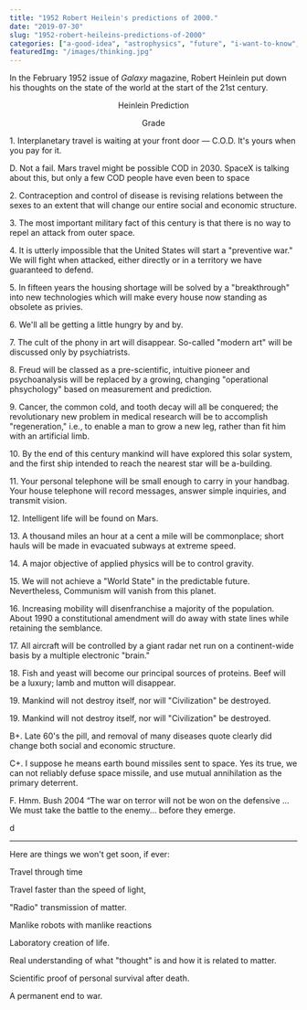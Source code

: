 ```yaml
---
title: "1952 Robert Heilein's predictions of 2000."
date: "2019-07-30"
slug: "1952-robert-heileins-predictions-of-2000"
categories: ["a-good-idea", "astrophysics", "future", "i-want-to-know", "phsychology", "science", "technology", "thinking"]
featuredImg: "/images/thinking.jpg"
---
```


<!-- wp:paragraph {"fontSize":"medium"} -->
<p class="has-medium-font-size">In the February 1952 issue of <em>Galaxy</em> magazine, Robert Heinlein put down his thoughts on the state of the world at the start of the  21st century.</p>
<!-- /wp:paragraph -->

<!-- wp:columns -->
<div class="wp-block-columns has-2-columns"><!-- wp:column -->
<div class="wp-block-column"><!-- wp:paragraph {"align":"center"} -->
<p style="text-align:center">Heinlein Prediction</p>
<!-- /wp:paragraph --></div>
<!-- /wp:column -->

<!-- wp:column -->
<div class="wp-block-column"><!-- wp:paragraph {"align":"center"} -->
<p style="text-align:center">Grade</p>
<!-- /wp:paragraph --></div>
<!-- /wp:column --></div>
<!-- /wp:columns -->

<!-- wp:columns -->
<div class="wp-block-columns has-2-columns"><!-- wp:column -->
<div class="wp-block-column"><!-- wp:paragraph -->
<p>1. Interplanetary travel is waiting at your front door — C.O.D. It's yours when you pay for it.</p>
<!-- /wp:paragraph --></div>
<!-- /wp:column -->

<!-- wp:column -->
<div class="wp-block-column"><!-- wp:paragraph -->
<p>D. Not a fail. Mars travel might be possible COD in 2030.  SpaceX is talking about this, but only a few COD people have even been to space</p>
<!-- /wp:paragraph --></div>
<!-- /wp:column --></div>
<!-- /wp:columns -->

<!-- wp:columns -->
<div class="wp-block-columns has-2-columns"><!-- wp:column -->
<div class="wp-block-column"><!-- wp:paragraph -->
<p>2. Contraception and control of disease is revising relations between the sexes to an extent that will change our entire social and economic structure.</p>
<!-- /wp:paragraph -->

<!-- wp:paragraph -->
<p>3. The most important military fact of this century is that there is no way to repel an attack from outer space.</p>
<!-- /wp:paragraph -->

<!-- wp:paragraph -->
<p>4. It is utterly impossible that the United States will start a "preventive war." We will fight when attacked, either directly or in a territory we have guaranteed to defend.</p>
<!-- /wp:paragraph -->

<!-- wp:paragraph -->
<p>5. In fifteen years the housing shortage will be solved by a "breakthrough" into new technologies which will make every house now standing as obsolete as privies.</p>
<!-- /wp:paragraph -->

<!-- wp:paragraph -->
<p> 6. We'll all be getting a little hungry by and by.</p>
<!-- /wp:paragraph -->

<!-- wp:paragraph -->
<p>7. The cult of the phony in art will disappear. So-called "modern art" will be discussed only by psychiatrists.</p>
<!-- /wp:paragraph -->

<!-- wp:paragraph -->
<p>8. Freud will be classed as a pre-scientific, intuitive pioneer and psychoanalysis will be replaced by a growing, changing "operational phsychology" based on measurement and prediction.</p>
<!-- /wp:paragraph -->

<!-- wp:paragraph -->
<p>9. Cancer, the common cold, and tooth decay will all be conquered; the revolutionary new problem in medical research will be to accomplish "regeneration," i.e., to enable a man to grow a new leg, rather than fit him with an artificial limb.</p>
<!-- /wp:paragraph -->

<!-- wp:paragraph -->
<p>10. By the end of this century mankind will have explored this solar system, and the first ship intended to reach the nearest star will be a-building.</p>
<!-- /wp:paragraph -->

<!-- wp:paragraph -->
<p>11. Your personal telephone will be small enough to carry in your handbag. Your house telephone will record messages, answer simple inquiries, and transmit vision.</p>
<!-- /wp:paragraph -->

<!-- wp:paragraph -->
<p>12. Intelligent life will be found on Mars.</p>
<!-- /wp:paragraph -->

<!-- wp:paragraph -->
<p>13. A thousand miles an hour at a cent a mile will be commonplace; short hauls will be made in evacuated subways at extreme speed.</p>
<!-- /wp:paragraph -->

<!-- wp:paragraph -->
<p>14. A major objective of applied physics will be to control gravity.</p>
<!-- /wp:paragraph -->

<!-- wp:paragraph -->
<p>15. We will not achieve a "World State" in the predictable future. Nevertheless, Communism will vanish from this planet.</p>
<!-- /wp:paragraph -->

<!-- wp:paragraph -->
<p>16. Increasing mobility will disenfranchise a majority of the population. About 1990 a constitutional amendment will do away with state lines while retaining the semblance.</p>
<!-- /wp:paragraph -->

<!-- wp:paragraph -->
<p>17. All aircraft will be controlled by a giant radar net run on a continent-wide basis by a multiple electronic "brain."</p>
<!-- /wp:paragraph -->

<!-- wp:paragraph -->
<p>18. Fish and yeast will become our principal sources of proteins. Beef will be a luxury; lamb and mutton will disappear.</p>
<!-- /wp:paragraph -->

<!-- wp:paragraph -->
<p>19. Mankind will not destroy itself, nor will "Civilization" be destroyed.</p>
<!-- /wp:paragraph -->

<!-- wp:paragraph -->
<p>19. Mankind will not destroy itself, nor will "Civilization" be destroyed.</p>
<!-- /wp:paragraph --></div>
<!-- /wp:column -->

<!-- wp:column -->
<div class="wp-block-column"><!-- wp:paragraph -->
<p>B+.  Late 60's the pill, and removal of many diseases quote clearly did change both social and economic structure. </p>
<!-- /wp:paragraph -->

<!-- wp:paragraph -->
<p>C+. I suppose he means earth bound missiles sent to space.  Yes its true, we can not reliably defuse space missile, and use mutual annihilation as the primary deterrent. </p>
<!-- /wp:paragraph -->

<!-- wp:paragraph -->
<p>F.  Hmm. Bush 2004 “The war on terror will not be won on the defensive ... We must take the battle to the enemy... before they emerge.</p>
<!-- /wp:paragraph -->

<!-- wp:paragraph -->
<p></p>
<!-- /wp:paragraph -->

<!-- wp:paragraph -->
<p></p>
<!-- /wp:paragraph -->

<!-- wp:paragraph -->
<p></p>
<!-- /wp:paragraph -->

<!-- wp:paragraph -->
<p></p>
<!-- /wp:paragraph -->

<!-- wp:paragraph -->
<p></p>
<!-- /wp:paragraph -->

<!-- wp:paragraph -->
<p></p>
<!-- /wp:paragraph -->

<!-- wp:paragraph -->
<p></p>
<!-- /wp:paragraph -->

<!-- wp:paragraph -->
<p></p>
<!-- /wp:paragraph -->

<!-- wp:paragraph -->
<p></p>
<!-- /wp:paragraph -->

<!-- wp:paragraph -->
<p></p>
<!-- /wp:paragraph -->

<!-- wp:paragraph -->
<p></p>
<!-- /wp:paragraph -->

<!-- wp:paragraph -->
<p></p>
<!-- /wp:paragraph -->

<!-- wp:paragraph -->
<p>d</p>
<!-- /wp:paragraph --></div>
<!-- /wp:column --></div>
<!-- /wp:columns -->

<!-- wp:separator -->
<hr class="wp-block-separator"/>
<!-- /wp:separator -->

<!-- wp:paragraph -->
<p></p>
<!-- /wp:paragraph -->

<!-- wp:paragraph -->
<p></p>
<!-- /wp:paragraph -->

<!-- wp:paragraph -->
<p></p>
<!-- /wp:paragraph -->

<!-- wp:paragraph -->
<p></p>
<!-- /wp:paragraph -->

<!-- wp:paragraph -->
<p></p>
<!-- /wp:paragraph -->

<!-- wp:paragraph -->
<p></p>
<!-- /wp:paragraph -->

<!-- wp:paragraph -->
<p></p>
<!-- /wp:paragraph -->

<!-- wp:paragraph -->
<p></p>
<!-- /wp:paragraph -->

<!-- wp:paragraph -->
<p></p>
<!-- /wp:paragraph -->

<!-- wp:paragraph {"fontSize":"large"} -->
<p class="has-large-font-size">Here are things we won't get soon, if ever:</p>
<!-- /wp:paragraph -->

<!-- wp:paragraph -->
<p>Travel through time</p>
<!-- /wp:paragraph -->

<!-- wp:paragraph -->
<p>Travel faster than the speed of light,</p>
<!-- /wp:paragraph -->

<!-- wp:paragraph -->
<p>"Radio" transmission of matter.</p>
<!-- /wp:paragraph -->

<!-- wp:paragraph -->
<p>Manlike robots with manlike reactions</p>
<!-- /wp:paragraph -->

<!-- wp:paragraph -->
<p> Laboratory creation of life.</p>
<!-- /wp:paragraph -->

<!-- wp:paragraph -->
<p> Real understanding of what "thought" is and how it is related to matter. </p>
<!-- /wp:paragraph -->

<!-- wp:paragraph -->
<p>Scientific proof of personal survival after death.</p>
<!-- /wp:paragraph -->

<!-- wp:paragraph -->
<p> A permanent end to war.</p>
<!-- /wp:paragraph -->
